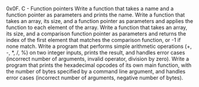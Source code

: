 0x0F. C - Function pointers
Write a function that takes a name and a function pointer as parameters and prints the name.
Write a function that takes an array, its size, and a function pointer as parameters and applies the function to each element of the array.
Write a function that takes an array, its size, and a comparison function pointer as parameters and returns the index of the first element that matches the comparison function, or -1 if none match.
Write a program that performs simple arithmetic operations (+, -, *, /, %) on two integer inputs, prints the result, and handles error cases (incorrect number of arguments, invalid operator, division by zero).
Write a program that prints the hexadecimal opcodes of its own main function, with the number of bytes specified by a command line argument, and handles error cases (incorrect number of arguments, negative number of bytes).
